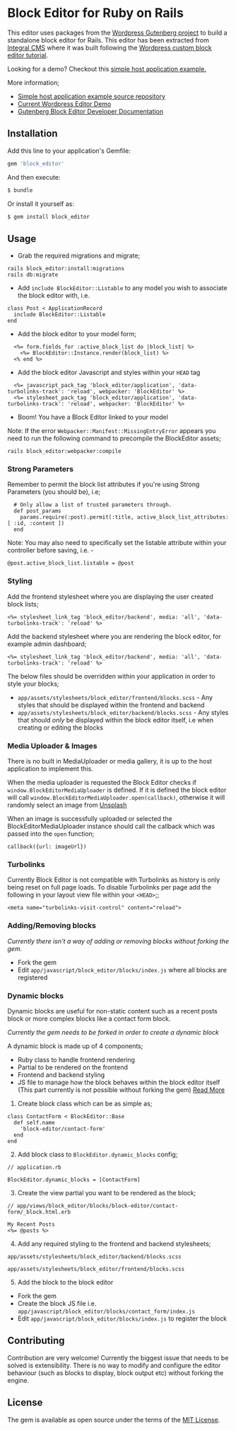 # Block Editor for Ruby on Rails
This editor uses packages from the [Wordpress Gutenberg project](https://github.com/WordPress/gutenberg) to build a standalone block editor for Rails. This editor has been extracted from [Integral CMS](https://github.com/yamasolutions/integral) where it was built following the [Wordpress custom block editor tutorial](https://developer.wordpress.org/block-editor/how-to-guides/platform/custom-block-editor/).

Looking for a demo? Checkout this [simple host application example.](https://block-editor-rails.herokuapp.com/)

More information;

* [Simple host application example source repository](https://github.com/yamasolutions/block-editor-sample)
* [Current Wordpress Editor Demo](https://wordpress.org/gutenberg/)
* [Gutenberg Block Editor Developer Documentation](https://developer.wordpress.org/block-editor/)

## Installation
Add this line to your application's Gemfile:

```ruby
gem 'block_editor'
```

And then execute:
```bash
$ bundle
```

Or install it yourself as:
```bash
$ gem install block_editor
```

## Usage

* Grab the required migrations and migrate;
```
rails block_editor:install:migrations
rails db:migrate
```
* Add `include BlockEditor::Listable` to any model you wish to associate the block editor with, i.e.

```
class Post < ApplicationRecord
  include BlockEditor::Listable
end
```
* Add the block editor to your model form;
```
  <%= form.fields_for :active_block_list do |block_list| %>
    <%= BlockEditor::Instance.render(block_list) %>
  <% end %>
```
* Add the block editor Javascript and styles within your `HEAD` tag
```
  <%= javascript_pack_tag 'block_editor/application', 'data-turbolinks-track': 'reload', webpacker: 'BlockEditor' %>
  <%= stylesheet_pack_tag 'block_editor/application', 'data-turbolinks-track': 'reload', webpacker: 'BlockEditor' %>
```
* Boom! You have a Block Editor linked to your model

Note: If the error `Webpacker::Manifest::MissingEntryError` appears you need to run the following command to precompile the BlockEditor assets;
```
rails block_editor:webpacker:compile
```

### Strong Parameters
Remember to permit the block list attributes if you're using Strong Parameters (you should be), i.e;
```
  # Only allow a list of trusted parameters through.
  def post_params
    params.require(:post).permit(:title, active_block_list_attributes: [ :id, :content ])
  end
```

Note: You may also need to specifically set the listable attribute within your controller before saving, i.e. -
```
@post.active_block_list.listable = @post
```

### Styling

Add the frontend stylesheet where you are displaying the user created block lists;
```
<%= stylesheet_link_tag 'block_editor/backend', media: 'all', 'data-turbolinks-track': 'reload' %>
```

Add the backend stylesheet where you are rendering the block editor, for example admin dashboard;
```
<%= stylesheet_link_tag 'block_editor/backend', media: 'all', 'data-turbolinks-track': 'reload' %>
```

The below files should be overridden within your application in order to style your blocks;
* `app/assets/stylesheets/block_editor/frontend/blocks.scss` - Any styles that should be displayed within the frontend and backend
* `app/assets/stylesheets/block_editor/backend/blocks.scss` - Any styles that should _only_ be displayed within the block editor itself, i.e when creating or editing the blocks

### Media Uploader & Images
There is no built in MediaUploader or media gallery, it is up to the host application to implement this.

When the media uploader is requested the Block Editor checks if `window.BlockEditorMediaUploader` is defined. If it is defined the block editor will call `window.BlockEditorMediaUploader.open(callback)`, otherwise it will randomly select an image from [Unsplash](https://unsplash.com)

When an image is successfully uploaded or selected the BlockEditorMediaUploader instance should call the callback which was passed into the `open` function;
```
callback({url: imageUrl})
```

### Turbolinks
Currently Block Editor is not compatible with Turbolinks as history is only being reset on full page loads. To disable Turbolinks per page add the following in your layout view file within your `<HEAD>`;;
```
<meta name="turbolinks-visit-control" content="reload">
```

### Adding/Removing blocks
*Currently there isn't a way of adding or removing blocks without forking the gem.*

* Fork the gem
* Edit `app/javascript/block_editor/blocks/index.js` where all blocks are registered


### Dynamic blocks
Dynamic blocks are useful for non-static content such as a recent posts block or more complex blocks like a contact form block.

*Currently the gem needs to be forked in order to create a dynamic block*

A dynamic block is made up of 4 components;
* Ruby class to handle frontend rendering
* Partial to be rendered on the frontend
* Frontend and backend styling
* JS file to manage how the block behaves within the block editor itself (This part currently is not possible without forking the gem) [Read More](https://developer.wordpress.org/block-editor/how-to-guides/block-tutorial/writing-your-first-block-type)

1. Create block class which can be as simple as;
```
class ContactForm < BlockEditor::Base
  def self.name
    'block-editor/contact-form'
  end
end
```
2. Add block class to ```BlockEditor.dynamic_blocks``` config;
```
// application.rb

BlockEditor.dynamic_blocks = [ContactForm]
```
3. Create the view partial you want to be rendered as the block;
```
// app/views/block_editor/blocks/block-editor/contact-form/_block.html.erb

My Recent Posts
<%= @posts %>
```
4. Add any required styling to the frontend and backend stylesheets;

```
app/assets/stylesheets/block_editor/backend/blocks.scss
```

```
app/assets/stylesheets/block_editor/frontend/blocks.scss
```
5. Add the block to the block editor
* Fork the gem
* Create the block JS file i.e. `app/javascript/block_editor/blocks/contact_form/index.js`
* Edit `app/javascript/block_editor/blocks/index.js` to register the block

## Contributing
Contribution are very welcome! Currently the biggest issue that needs to be solved is extensibility. There is no way to modify and configure the editor behaviour (such as blocks to display, block output etc) without forking the engine.

## License
The gem is available as open source under the terms of the [MIT License](https://opensource.org/licenses/MIT).
